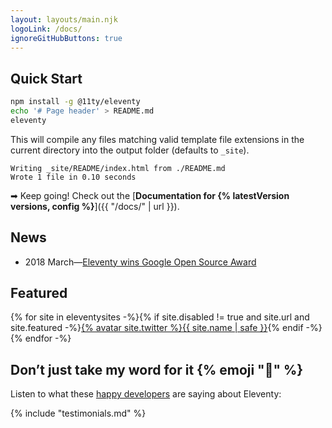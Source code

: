 ```yaml
---
layout: layouts/main.njk
logoLink: /docs/
ignoreGitHubButtons: true
---
```


## Quick Start

``` bash
npm install -g @11ty/eleventy
echo '# Page header' > README.md
eleventy
```

This will compile any files matching valid template file extensions in the current directory into the output folder (defaults to `_site`).

``` text
Writing _site/README/index.html from ./README.md
Wrote 1 file in 0.10 seconds
```

➡ Keep going! Check out the [**Documentation for {% latestVersion versions, config %}**]({{ "/docs/" | url }}).

## News

* 2018 March—[Eleventy wins Google Open Source Award](https://www.zachleat.com/web/eleventy-google-award/)

## Featured

<div class="featured-sites">{% for site in eleventysites -%}{% if site.disabled != true and site.url and site.featured -%}<a href="{{ site.url }}" class="elv-externalexempt">{% avatar site.twitter %}<span class="sr-only">{{ site.name | safe }}</span></a>{% endif -%}{% endfor -%}</div>

## Don’t just take my word for it {% emoji "🌈" %}

Listen to what these [happy developers](/docs/testimonials/) are saying about Eleventy:

{% include "testimonials.md" %}

